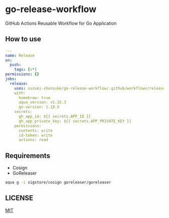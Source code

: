 # go-release-workflow

GitHub Actions Reusable Workflow for Go Application

## How to use

```yaml
---
name: Release
on:
  push:
    tags: [v*]
permissions: {}
jobs:
  release:
    uses: suzuki-shunsuke/go-release-workflow/.github/workflows/release.yaml@8e0d6d2a7171206b9d95b3b59fe74f8333b1be1b # v0.1.0
    with:
      homebrew: true
      aqua_version: v1.32.3
      go-version: 1.19.5
    secrets:
      gh_app_id: ${{ secrets.APP_ID }}
      gh_app_private_key: ${{ secrets.APP_PRIVATE_KEY }}
    permissions:
      contents: write
      id-token: write
      actions: read
```

## Requirements

- Cosign
- GoReleaser

```sh
aqua g -i sigstore/cosign goreleaser/goreleaser
```

## LICENSE

[MIT](LICENSE)
